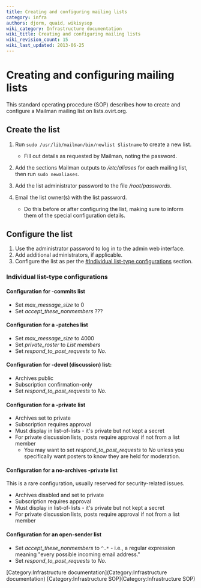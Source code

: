 ```yaml
---
title: Creating and configuring mailing lists
category: infra
authors: djorm, quaid, wikisysop
wiki_category: Infrastructure documentation
wiki_title: Creating and configuring mailing lists
wiki_revision_count: 15
wiki_last_updated: 2013-06-25
---
```


# Creating and configuring mailing lists

This standard operating procedure (SOP) describes how to create and configure a Mailman mailing list on lists.ovirt.org.

## Create the list

1.  Run `sudo /usr/lib/mailman/bin/newlist $listname` to create a new list.
    -   Fill out details as requested by Mailman, noting the password.

2.  Add the sections Mailman outputs to */etc/aliases* for each mailing list, then run `sudo newaliases`.
3.  Add the list administrator password to the file */root/passwords*.
4.  Email the list owner(s) with the list password.
    -   Do this before or after configuring the list, making sure to inform them of the special configuration details.

## Configure the list

1.  Use the administrator password to log in to the admin web interface.
2.  Add additional administrators, if applicable.
3.  Configure the list as per the [#Individual list-type configurations](#Individual_list-type_configurations) section.

### Individual list-type configurations

#### Configuration for -commits list

*   Set *max_message_size* to 0
*   Set *accept_these_nonmembers* ???

#### Configuration for a -patches list

*   Set *max_message_size* to 4000
*   Set *private_roster* to *List members*
*   Set *respond_to_post_requests* to *No*.

#### Configuration for -devel (discussion) list:

*   Archives public
*   Subscription confirmation-only
*   Set *respond_to_post_requests* to *No*.

#### Configuration for a -private list

*   Archives set to private
*   Subscription requires approval
*   Must display in list-of-lists - it's private but not kept a secret
*   For private discussion lists, posts require approval if not from a list member
    -   You may want to set *respond_to_post_requests* to *No* unless you specifically want posters to know they are held for moderation.

#### Configuration for a no-archives -private list

This is a rare configuration, usually reserved for security-related issues.

*   Archives disabled and set to private
*   Subscription requires approval
*   Must display in list-of-lists - it's private but not kept a secret
*   For private discussion lists, posts require approval if not from a list member

#### Configuration for an open-sender list

*   Set *accept_these_nonmembers* to `^.*` - i.e., a regular expression meaning "every possible incoming email address."
*   Set *respond_to_post_requests* to *No*.

[Category:Infrastructure documentation](Category:Infrastructure documentation) [Category:Infrastructure SOP](Category:Infrastructure SOP)
